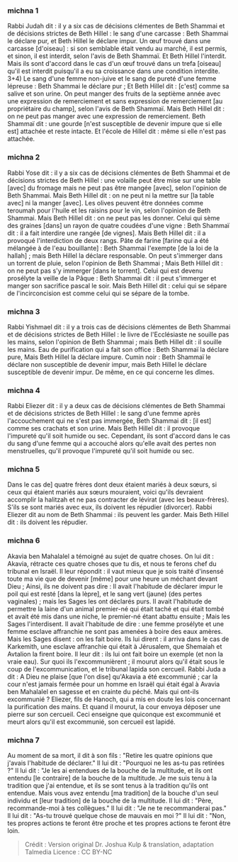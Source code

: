 
### michna 1
Rabbi Judah dit : il y a six cas de décisions clémentes de Beth Shammai et de décisions strictes de Beth Hillel : le sang d'une carcasse : Beth Shammai le déclare pur, et Beth Hillel le déclare impur. Un œuf trouvé dans une carcasse [d'oiseau] : si son semblable était vendu au marché, il est permis, et sinon, il est interdit, selon l'avis de Beth Shammaï. Et Beth Hillel l'interdit. Mais ils sont d'accord dans le cas d'un œuf trouvé dans un trefa [oiseau] qu'il est interdit puisqu'il a eu sa croissance dans une condition interdite. 3+4) Le sang d'une femme non-juive et le sang de pureté d'une femme lépreuse : Beth Shammai le déclare pur ; Et Beth Hillel dit : [c'est] comme sa salive et son urine. On peut manger des fruits de la septième année avec une expression de remerciement et sans expression de remerciement [au propriétaire du champ], selon l'avis de Beth Shammaï. Mais Beth Hillel dit : on ne peut pas manger avec une expression de remerciement. Beth Shammaï dit : une gourde [n'est susceptible de devenir impure que si elle est] attachée et reste intacte. Et l'école de Hillel dit : même si elle n'est pas attachée.

### michna 2
Rabbi Yose dit : il y a six cas de décisions clémentes de Beth Shammai et de décisions strictes de Beth Hillel : une volaille peut être mise sur une table [avec] du fromage mais ne peut pas être mangée [avec], selon l'opinion de Beth Shammai. Mais Beth Hillel dit : on ne peut ni la mettre sur [la table avec] ni la manger [avec]. Les olives peuvent être données comme teroumah pour l'huile et les raisins pour le vin, selon l'opinion de Beth Shammai. Mais Beth Hillel dit : on ne peut pas les donner. Celui qui sème des graines [dans] un rayon de quatre coudées d'une vigne : Beth Shammaï dit : il a fait interdire une rangée [de vignes]. Mais Beth Hillel dit : il a provoqué l'interdiction de deux rangs. Pâte de farine [farine qui a été mélangée à de l'eau bouillante] : Beth Shammai l'exempte [de la loi de la hallah] ; mais Beth Hillel la déclare responsable. On peut s'immerger dans un torrent de pluie, selon l'opinion de Beth Shammai ; Mais Beth Hillel dit : on ne peut pas s'y immerger [dans le torrent]. Celui qui est devenu prosélyte la veille de la Pâque : Beth Shammai dit : il peut s'immerger et manger son sacrifice pascal le soir. Mais Beth Hillel dit : celui qui se sépare de l'incirconcision est comme celui qui se sépare de la tombe.

### michna 3
Rabbi Yishmael dit : il y a trois cas de décisions clémentes de Beth Shammai et de décisions strictes de Beth Hillel : le livre de l'Ecclésiaste ne souille pas les mains, selon l'opinion de Beth Shammai ; mais Beth Hillel dit : il souille les mains. Eau de purification qui a fait son office : Beth Shammaï la déclare pure, Mais Beth Hillel la déclare impure. Cumin noir : Beth Shammaï le déclare non susceptible de devenir impur, mais Beth Hillel le déclare susceptible de devenir impur. De même, en ce qui concerne les dîmes.

### michna 4
Rabbi Eliezer dit : il y a deux cas de décisions clémentes de Beth Shammai et de décisions strictes de Beth Hillel : le sang d'une femme après l'accouchement qui ne s'est pas immergée, Beth Shammai dit : [il est] comme ses crachats et son urine. Mais Beth Hillel dit : il provoque l'impureté qu'il soit humide ou sec. Cependant, ils sont d'accord dans le cas du sang d'une femme qui a accouché alors qu'elle avait des pertes non menstruelles, qu'il provoque l'impureté qu'il soit humide ou sec.

### michna 5
Dans le cas de] quatre frères dont deux étaient mariés à deux sœurs, si ceux qui étaient mariés aux sœurs mouraient, voici qu'ils devraient accomplir la halitzah et ne pas contracter de lévirat (avec les beaux-frères). S'ils se sont mariés avec eux, ils doivent les répudier (divorcer). Rabbi Eliezer dit au nom de Beth Shammai : ils peuvent les garder. Mais Beth Hillel dit : ils doivent les répudier.

### michna 6
Akavia ben Mahalalel a témoigné au sujet de quatre choses. On lui dit : Akavia, rétracte ces quatre choses que tu dis, et nous te ferons chef du tribunal en Israël. Il leur répondit : il vaut mieux que je sois traité d'insensé toute ma vie que de devenir [même] pour une heure un méchant devant Dieu ; Ainsi, ils ne doivent pas dire : Il avait l'habitude de déclarer impur le poil qui est resté [dans la lèpre], et le sang vert (jaune) (des pertes vaginales) ; mais les Sages les ont déclarés purs. Il avait l'habitude de permettre la laine d'un animal premier-né qui était taché et qui était tombé et avait été mis dans une niche, le premier-né étant abattu ensuite ; Mais les Sages l'interdisent. Il avait l'habitude de dire : une femme prosélyte et une femme esclave affranchie ne sont pas amenées à boire des eaux amères. Mais les Sages disent : on les fait boire. Ils lui dirent : il arriva dans le cas de Karkemith, une esclave affranchie qui était à Jérusalem, que Shemaiah et Avtalion la firent boire. Il leur dit : ils lui ont fait boire un exemple (et non la vraie eau). Sur quoi ils l'excommunièrent ; il mourut alors qu'il était sous le coup de l'excommunication, et le tribunal lapida son cercueil. Rabbi Juda a dit : A Dieu ne plaise [que l'on dise] qu'Akavia a été excommunié ; car la cour n'est jamais fermée pour un homme en Israël qui était égal à Avavia ben Mahalalel en sagesse et en crainte du péché. Mais qui ont-ils excommunié ?  Eliezer, fils de Hanoch, qui a mis en doute les lois concernant la purification des mains. Et quand il mourut, la cour envoya déposer une pierre sur son cercueil. Ceci enseigne que quiconque est excommunié et meurt alors qu'il est excommunié, son cercueil est lapidé.

### michna 7
Au moment de sa mort, il dit à son fils : "Retire les quatre opinions que j'avais l'habitude de déclarer." Il lui dit : "Pourquoi ne les as-tu pas retirées ?" Il lui dit : "Je les ai entendues de la bouche de la multitude, et ils ont entendu [le contraire] de la bouche de la multitude.   Je me suis tenu à la tradition que j'ai entendue, et ils se sont tenus à la tradition qu'ils ont entendue. Mais vous avez entendu [ma tradition] de la bouche d'un seul individu et [leur tradition] de la bouche de la multitude.  Il lui dit : "Père, recommande-moi à tes collègues." Il lui dit : "Je ne te recommanderai pas." Il lui dit : "As-tu trouvé quelque chose de mauvais en moi ?" Il lui dit : "Non, tes propres actions te feront être proche et tes propres actions te feront être loin.

>Crédit : Version original Dr. Joshua Kulp & translation, adaptation Talmedia
>Licence : CC BY-NC
